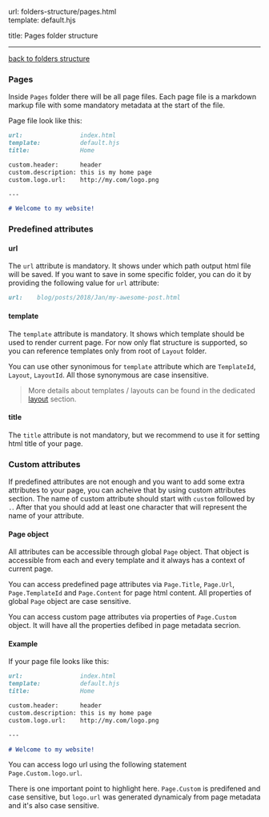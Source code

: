 url:        folders-structure/pages.html  
template:   default.hjs

title:      Pages folder structure

---

[back to folders structure](/folders-structure.html)

### Pages

Inside `Pages` folder there will be all page files. Each page file is a markdown markup file with some mandatory metadata at the start of the file.

Page file look like this:

```markdown
url:                index.html  
template:           default.hjs  
title:              Home  

custom.header:      header  
custom.description: this is my home page  
custom.logo.url:    http://my.com/logo.png  

---

# Welcome to my website!
```

### Predefined attributes

#### url

The `url` attribute is mandatory. It shows under which path output html file will be saved. If you want to save in some specific folder, you can do it by providing the following value for `url` attribute:

```markdown
url:    blog/posts/2018/Jan/my-awesome-post.html
```

#### template

The `template` attribute is mandatory. It shows which template should be used to render current page. For now only flat structure is supported, so you can reference templates only from root of `Layout` folder.

You can use other synonimous for `template` attribute which are `TemplateId`, `Layout`, `LayoutId`. All those synonymous are case insensitive.

> More details about templates / layouts can be found in the dedicated [layout](/folders-structure/layout.html) section.

#### title

The `title` attribute is not mandatory, but we recommend to use it for setting html title of your page.


### Custom attributes

If predefined attributes are not enough and you want to add some extra attributes to your page, you can acheive that by using custom attributes section. The name of custom attribute should start with `custom` followed by `.`. After that you should add at least one character that will represent the name of your attribute.


#### Page object

All attributes can be accessible through global `Page` object. That object is accessible from each and every template and it always has a context of current page.

You can access predefined page attributes via `Page.Title`, `Page.Url`, `Page.TemplateId` and `Page.Content` for page html content. All properties of global `Page` object are case sensitive.

You can access custom page attributes via properties of `Page.Custom` object. It will have all the properties defibed in page metadata secrion.

#### Example

If your page file looks like this:

```markdown
url:                index.html  
template:           default.hjs  
title:              Home  

custom.header:      header  
custom.description: this is my home page  
custom.logo.url:    http://my.com/logo.png  

---

# Welcome to my website!
```

You can access logo url using the following statement `Page.Custom.logo.url`.

There is one important point to highlight here. `Page.Custom` is predifened and case sensitive, but `logo.url` was generated dynamicaly from page metadata and it's also case sensitive.
